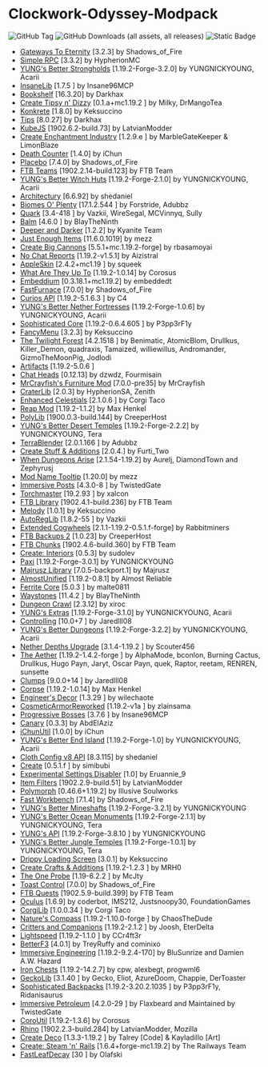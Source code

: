 # Clockwork-Odyssey-Modpack

![GitHub Tag](https://img.shields.io/github/v/tag/RLLanonymous/Clockwork-Odyssey-Modpack?sort=date&style=for-the-badge&logo=gitbook)
![GitHub Downloads (all assets, all releases)](https://img.shields.io/github/downloads/RLLanonymous/Clockwork-Odyssey-Modpack/total?style=for-the-badge&logo=github&color=%23209403)
![Static Badge](https://img.shields.io/badge/Latest%20Minecraft%20Version%20Supported-1.19.2-%2307b1e0?style=for-the-badge)


- [Gateways To Eternity](https://www.curseforge.com/projects/417802) [3.2.3] by Shadows_of_Fire
- [Simple RPC](https://www.curseforge.com/projects/411816) [3.3.2] by HypherionMC
- [YUNG's Better Strongholds](https://www.curseforge.com/projects/465575) [1.19.2-Forge-3.2.0] by YUNGNICKYOUNG, Acarii
- [InsaneLib](https://www.curseforge.com/projects/465109) [1.7.5
] by Insane96MCP
- [Bookshelf](https://www.curseforge.com/projects/228525) [16.3.20] by Darkhax
- [Create Tipsy n' Dizzy](https://www.curseforge.com/projects/952062) [0.1.a+mc1.19.2
] by Milky, DrMangoTea
- [Konkrete](https://www.curseforge.com/projects/410295) [1.8.0] by Keksuccino
- [Tips](https://www.curseforge.com/projects/306549) [8.0.27] by Darkhax
- [KubeJS](https://www.curseforge.com/projects/238086) [1902.6.2-build.73] by LatvianModder
- [Create Enchantment Industry](https://www.curseforge.com/projects/688768) [1.2.9.e
] by MarbleGateKeeper & LimonBlaze
- [Death Counter](https://www.curseforge.com/projects/229068) [1.4.0] by iChun
- [Placebo](https://www.curseforge.com/projects/283644) [7.4.0] by Shadows_of_Fire
- [FTB Teams](https://www.curseforge.com/projects/404468) [1902.2.14-build.123] by FTB Team
- [YUNG's Better Witch Huts](https://www.curseforge.com/projects/631401) [1.19.2-Forge-2.1.0] by YUNGNICKYOUNG, Acarii
- [Architectury](https://www.curseforge.com/projects/419699) [6.6.92] by shedaniel
- [Biomes O' Plenty](https://www.curseforge.com/projects/220318) [17.1.2.544
] by Forstride, Adubbz
- [Quark](https://www.curseforge.com/projects/243121) [3.4-418
] by Vazkii, WireSegal, MCVinnyq, Sully
- [Balm](https://www.curseforge.com/projects/531761) [4.6.0
] by BlayTheNinth
- [Deeper and Darker](https://www.curseforge.com/projects/659011) [1.2.2] by Kyanite Team
- [Just Enough Items](https://www.curseforge.com/projects/238222) [11.6.0.1019] by mezz
- [Create Big Cannons](https://www.curseforge.com/projects/646668) [5.5.1+mc.1.19.2-forge] by rbasamoyai
- [No Chat Reports](https://www.curseforge.com/projects/634062) [1.19.2-v1.5.1] by Aizistral
- [AppleSkin](https://www.curseforge.com/projects/248787) [2.4.2+mc1.19
] by squeek
- [What Are They Up To](https://www.curseforge.com/projects/945479) [1.19.2-1.0.14] by Corosus
- [Embeddium](https://www.curseforge.com/projects/908741) [0.3.18.1+mc1.19.2] by embeddedt
- [FastFurnace](https://www.curseforge.com/projects/299540) [7.0.0] by Shadows_of_Fire
- [Curios API](https://www.curseforge.com/projects/309927) [1.19.2-5.1.6.3
] by C4
- [YUNG's Better Nether Fortresses](https://www.curseforge.com/projects/817651) [1.19.2-Forge-1.0.6] by YUNGNICKYOUNG, Acarii
- [Sophisticated Core](https://www.curseforge.com/projects/618298) [1.19.2-0.6.4.605
] by P3pp3rF1y
- [FancyMenu](https://www.curseforge.com/projects/367706) [3.2.3] by Keksuccino
- [The Twilight Forest](https://www.curseforge.com/projects/227639) [4.2.1518
] by Benimatic, AtomicBlom, Drullkus, Killer_Demon, quadraxis, Tamaized, williewillus, Andromander, GizmoTheMoonPig, Jodlodi
- [Artifacts](https://www.curseforge.com/projects/312353) [1.19.2-5.0.6
]
- [Chat Heads](https://www.curseforge.com/projects/407206) [0.12.13] by dzwdz, Fourmisain
- [MrCrayfish's Furniture Mod](https://www.curseforge.com/projects/55438) [7.0.0-pre35] by MrCrayfish
- [CraterLib](https://www.curseforge.com/projects/867099) [2.0.3] by HypherionSA, Zenith
- [Enhanced Celestials](https://www.curseforge.com/projects/438447) [2.1.0.6
] by Corgi Taco
- [Reap Mod](https://www.curseforge.com/projects/244256) [1.19.2-1.1.2] by Max Henkel
- [PolyLib](https://www.curseforge.com/projects/576589) [1900.0.3-build.144] by CreeperHost
- [YUNG's Better Desert Temples](https://www.curseforge.com/projects/631016) [1.19.2-Forge-2.2.2] by YUNGNICKYOUNG, Tera
- [TerraBlender](https://www.curseforge.com/projects/563928) [2.0.1.166
] by Adubbz
- [Create Stuff & Additions](https://www.curseforge.com/projects/466792) [2.0.4.] by Furti_Two
- [When Dungeons Arise](https://www.curseforge.com/projects/442508) [2.1.54-1.19.2] by Aurelj, DiamondTown and Zephyrusj
- [Mod Name Tooltip](https://www.curseforge.com/projects/238747) [1.20.0] by mezz
- [Immersive Posts](https://www.curseforge.com/projects/314645) [4.3.0-8
] by TwistedGate
- [Torchmaster](https://www.curseforge.com/projects/254268) [19.2.93
] by xalcon
- [FTB Library](https://www.curseforge.com/projects/404465) [1902.4.1-build.236] by FTB Team
- [Melody](https://www.curseforge.com/projects/938643) [1.0.1] by Keksuccino
- [AutoRegLib](https://www.curseforge.com/projects/250363) [1.8.2-55
] by Vazkii
- [Extended Cogwheels](https://www.curseforge.com/projects/739973) [2.1.1-1.19.2-0.5.1.f-forge] by Rabbitminers
- [FTB Backups 2](https://www.curseforge.com/projects/622737) [1.0.23] by CreeperHost
- [FTB Chunks](https://www.curseforge.com/projects/314906) [1902.4.6-build.360] by FTB Team
- [Create: Interiors](https://www.curseforge.com/projects/906239) [0.5.3] by sudolev
- [Paxi](https://www.curseforge.com/projects/515708) [1.19.2-Forge-3.0.1] by YUNGNICKYOUNG
- [Majrusz Library](https://www.curseforge.com/projects/437409) [7.0.5-backport.1] by Majrusz
- [AlmostUnified](https://www.curseforge.com/projects/633823) [1.19.2-0.8.1] by Almost Reliable
- [Ferrite Core](https://www.curseforge.com/projects/429235) [5.0.3
] by malte0811
- [Waystones](https://www.curseforge.com/projects/245755) [11.4.2
] by BlayTheNinth
- [Dungeon Crawl](https://www.curseforge.com/projects/324973) [2.3.12] by xiroc
- [YUNG's Extras](https://www.curseforge.com/projects/480006) [1.19.2-Forge-3.1.0] by YUNGNICKYOUNG, Acarii
- [Controlling](https://www.curseforge.com/projects/250398) [10.0+7
] by Jaredlll08
- [YUNG's Better Dungeons](https://www.curseforge.com/projects/510089) [1.19.2-Forge-3.2.2] by YUNGNICKYOUNG, Acarii
- [Nether Depths Upgrade](https://www.curseforge.com/projects/670011) [3.1.4-1.19.2
] by Scouter456
- [The Aether](https://www.curseforge.com/projects/255308) [1.19.2-1.4.2-forge
] by AlphaMode, bconlon, Burning Cactus, Drullkus, Hugo Payn, Jaryt, Oscar Payn, quek, Raptor, reetam, RENREN, sunsette
- [Clumps](https://www.curseforge.com/projects/256717) [9.0.0+14
] by Jaredlll08
- [Corpse](https://www.curseforge.com/projects/316582) [1.19.2-1.0.14] by Max Henkel
- [Engineer's Decor](https://www.curseforge.com/projects/313866) [1.3.29
] by wilechaote
- [CosmeticArmorReworked](https://www.curseforge.com/projects/237307) [1.19.2-v1a
] by zlainsama
- [Progressive Bosses](https://www.curseforge.com/projects/289466) [3.7.6
] by Insane96MCP
- [Canary](https://www.curseforge.com/projects/665658) [0.3.3] by AbdElAziz
- [iChunUtil](https://www.curseforge.com/projects/229060) [1.0.0] by iChun
- [YUNG's Better End Island](https://www.curseforge.com/projects/901344) [1.19.2-Forge-1.0] by YUNGNICKYOUNG, Acarii
- [Cloth Config v8 API](https://www.curseforge.com/projects/348521) [8.3.115] by shedaniel
- [Create](https://www.curseforge.com/projects/328085) [0.5.1.f
] by simibubi
- [Experimental Settings Disabler](https://www.curseforge.com/projects/926083) [1.0] by Eruannie_9
- [Item Filters](https://www.curseforge.com/projects/309674) [1902.2.9-build.51] by LatvianModder
- [Polymorph](https://www.curseforge.com/projects/388800) [0.46.6+1.19.2] by Illusive Soulworks
- [Fast Workbench](https://www.curseforge.com/projects/288885) [7.1.4] by Shadows_of_Fire
- [YUNG's Better Mineshafts](https://www.curseforge.com/projects/389665) [1.19.2-Forge-3.2.1] by YUNGNICKYOUNG
- [YUNG's Better Ocean Monuments](https://www.curseforge.com/projects/689238) [1.19.2-Forge-2.1.1] by YUNGNICKYOUNG, Tera
- [YUNG's API](https://www.curseforge.com/projects/421850) [1.19.2-Forge-3.8.10
] by YUNGNICKYOUNG
- [YUNG's Better Jungle Temples](https://www.curseforge.com/projects/897669) [1.19.2-Forge-1.0.1] by YUNGNICKYOUNG, Tera
- [Drippy Loading Screen](https://www.curseforge.com/projects/511770) [3.0.1] by Keksuccino
- [Create Crafts & Additions](https://www.curseforge.com/projects/439890) [1.19.2-1.2.3
] by MRH0
- [The One Probe](https://www.curseforge.com/projects/245211) [1.19-6.2.2
] by McJty
- [Toast Control](https://www.curseforge.com/projects/271740) [7.0.0] by Shadows_of_Fire
- [FTB Quests](https://www.curseforge.com/projects/289412) [1902.5.9-build.399] by FTB Team
- [Oculus](https://www.curseforge.com/projects/581495) [1.6.9] by coderbot, IMS212, Justsnoopy30, FoundationGames
- [CorgiLib](https://www.curseforge.com/projects/693313) [1.0.0.34
] by Corgi Taco
- [Nature's Compass](https://www.curseforge.com/projects/252848) [1.19.2-1.10.0-forge
] by ChaosTheDude
- [Critters and Companions](https://www.curseforge.com/projects/574913) [1.19.2-2.1.2
] by Joosh, EterDelta
- [Lightspeed](https://modrinth.com/mod/US93mifm) [1.19.2-1.1.0
] by CCr4ft3r
- [BetterF3](https://www.curseforge.com/projects/401648) [4.0.1] by TreyRuffy and cominixo
- [Immersive Engineering](https://www.curseforge.com/projects/231951) [1.19.2-9.2.4-170] by BluSunrize and Damien A.W. Hazard
- [Iron Chests](https://www.curseforge.com/projects/228756) [1.19.2-14.2.7] by cpw, alexbegt, progwml6
- [GeckoLib](https://www.curseforge.com/projects/388172) [3.1.40
] by Gecko, Eliot, AzureDoom, Chappie, DerToaster
- [Sophisticated Backpacks](https://www.curseforge.com/projects/422301) [1.19.2-3.20.2.1035
] by P3pp3rF1y, Ridanisaurus
- [Immersive Petroleum](https://www.curseforge.com/projects/268250) [4.2.0-29
] by Flaxbeard and Maintained by TwistedGate
- [CoroUtil](https://www.curseforge.com/projects/237749) [1.19.2-1.3.6] by Corosus
- [Rhino](https://www.curseforge.com/projects/416294) [1902.2.3-build.284] by LatvianModder, Mozilla
- [Create Deco](https://www.curseforge.com/projects/509285) [1.3.3-1.19.2
] by Talrey [Code] & Kayladillo [Art]
- [Create: Steam 'n' Rails](https://www.curseforge.com/projects/688231) [1.6.4+forge-mc1.19.2] by The Railways Team
- [FastLeafDecay](https://www.curseforge.com/projects/230976) [30
] by Olafski
